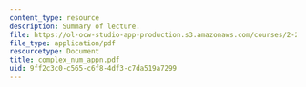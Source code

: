 ```yaml
---
content_type: resource
description: Summary of lecture.
file: https://ol-ocw-studio-app-production.s3.amazonaws.com/courses/2-29-numerical-marine-hydrodynamics-13-024-spring-2003/9ff2c3c0c565c6f84df3c7da519a7299_complex_num_appn.pdf
file_type: application/pdf
resourcetype: Document
title: complex_num_appn.pdf
uid: 9ff2c3c0-c565-c6f8-4df3-c7da519a7299
---
```

